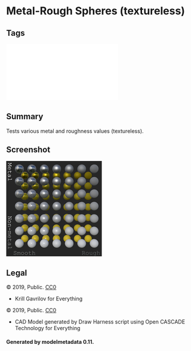 # Metal-Rough Spheres (textureless)

## Tags

![sharable](../../README-sharable.md)

## Summary

Tests various metal and roughness values (textureless).

## Screenshot

![screenshot](screenshot/screenshot.png)

## Legal

&copy; 2019, Public. [CC0](https://creativecommons.org/publicdomain/zero/1.0/legalcode)

 - Krill Gavrilov for Everything

&copy; 2019, Public. [CC0](https://creativecommons.org/publicdomain/zero/1.0/legalcode)

 - CAD Model generated by Draw Harness script using Open CASCADE Technology for Everything

#### Generated by modelmetadata 0.11.